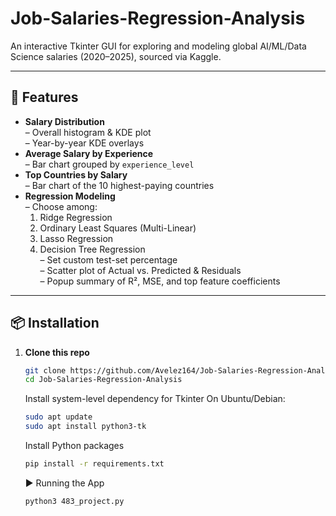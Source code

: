 # Job-Salaries-Regression-Analysis

An interactive Tkinter GUI for exploring and modeling global AI/ML/Data Science salaries (2020–2025), sourced via Kaggle.

---

## 🚀 Features

- **Salary Distribution**  
  – Overall histogram & KDE plot  
  – Year-by-year KDE overlays  
- **Average Salary by Experience**  
  – Bar chart grouped by `experience_level`  
- **Top Countries by Salary**  
  – Bar chart of the 10 highest-paying countries  
- **Regression Modeling**  
  – Choose among:  
    1. Ridge Regression  
    2. Ordinary Least Squares (Multi-Linear)  
    3. Lasso Regression  
    4. Decision Tree Regression  
  – Set custom test-set percentage  
  – Scatter plot of Actual vs. Predicted & Residuals  
  – Popup summary of R², MSE, and top feature coefficients  

---

## 📦 Installation

1. **Clone this repo**  
   ```bash
   git clone https://github.com/Avelez164/Job-Salaries-Regression-Analysis.git
   cd Job-Salaries-Regression-Analysis

   ```
   Install system-level dependency for Tkinter
  On Ubuntu/Debian:
    ```bash
    sudo apt update
    sudo apt install python3-tk
    ```
    Install Python packages
    ```bash
    pip install -r requirements.txt
    ```

    ▶️ Running the App
    ```bash
    python3 483_project.py
    ```

